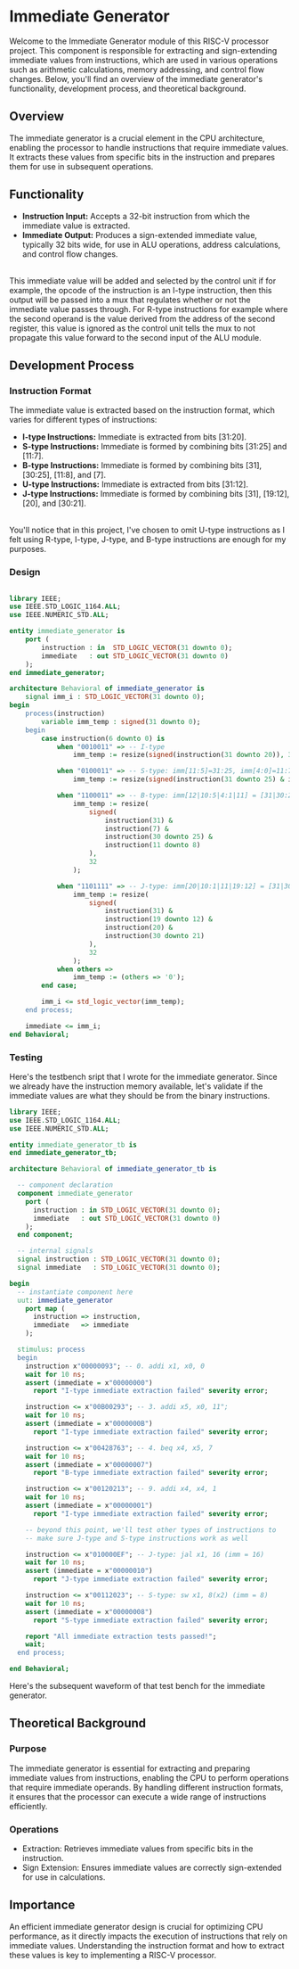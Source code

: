# Immediate Generator

Welcome to the Immediate Generator module of this RISC-V processor project. This component is responsible for extracting and sign-extending immediate values from instructions, which are used in various operations such as arithmetic calculations, memory addressing, and control flow changes. Below, you'll find an overview of the immediate generator's functionality, development process, and theoretical background.

## Overview
The immediate generator is a crucial element in the CPU architecture, enabling the processor to handle instructions that require immediate values. It extracts these values from specific bits in the instruction and prepares them for use in subsequent operations.

## Functionality
- **Instruction Input:** Accepts a 32-bit instruction from which the immediate value is extracted.
- **Immediate Output:** Produces a sign-extended immediate value, typically 32 bits wide, for use in ALU operations, address calculations, and control flow changes.
  
<br/>
This immediate value will be added and selected by the control unit if for example, the opcode of the instruction is an I-type instruction, then this output will be passed into a mux that regulates whether or not the immediate value passes through. For R-type instructions for example where the second operand is the value derived from the address of the second register, this value is ignored as the control unit tells the mux to not propagate this value forward to the second input of the ALU module.

## Development Process

### Instruction Format
The immediate value is extracted based on the instruction format, which varies for different types of instructions:

- **I-type Instructions:** Immediate is extracted from bits [31:20].
- **S-type Instructions:** Immediate is formed by combining bits [31:25] and [11:7].
- **B-type Instructions:** Immediate is formed by combining bits [31], [30:25], [11:8], and [7].
- **U-type Instructions:** Immediate is extracted from bits [31:12].
- **J-type Instructions:** Immediate is formed by combining bits [31], [19:12], [20], and [30:21].
</br>
You'll notice that in this project, I've chosen to omit U-type instructions as I felt using R-type, I-type, J-type, and B-type instructions are enough for my purposes.

### Design
<div style="max-width: 800px; overflow-x: auto;">
    
```VHDL
library IEEE;
use IEEE.STD_LOGIC_1164.ALL;
use IEEE.NUMERIC_STD.ALL;

entity immediate_generator is
    port (
        instruction : in  STD_LOGIC_VECTOR(31 downto 0);
        immediate   : out STD_LOGIC_VECTOR(31 downto 0)
    );
end immediate_generator;

architecture Behavioral of immediate_generator is
    signal imm_i : STD_LOGIC_VECTOR(31 downto 0);
begin
    process(instruction)
        variable imm_temp : signed(31 downto 0);
    begin
        case instruction(6 downto 0) is
            when "0010011" => -- I-type
                imm_temp := resize(signed(instruction(31 downto 20)), 32);

            when "0100011" => -- S-type: imm[11:5]=31:25, imm[4:0]=11:7
                imm_temp := resize(signed(instruction(31 downto 25) & instruction(11 downto 7)), 32);

            when "1100011" => -- B-type: imm[12|10:5|4:1|11] = [31|30:25|11:8|7]
                imm_temp := resize(
                    signed(
                        instruction(31) & 
                        instruction(7) & 
                        instruction(30 downto 25) & 
                        instruction(11 downto 8)  
                    ),
                    32
                );

            when "1101111" => -- J-type: imm[20|10:1|11|19:12] = [31|30:21|20|19:12]
                imm_temp := resize(
                    signed(
                        instruction(31) & 
                        instruction(19 downto 12) & 
                        instruction(20) & 
                        instruction(30 downto 21)  
                    ),
                    32
                );
            when others =>
                imm_temp := (others => '0');
        end case;

        imm_i <= std_logic_vector(imm_temp);
    end process;

    immediate <= imm_i;
end Behavioral;

```

### Testing

Here's the testbench sript that I wrote for the immediate generator. Since we already have the instruction memory available, let's validate if the immediate values are what they should be from the binary instructions.

```VHDL
library IEEE;
use IEEE.STD_LOGIC_1164.ALL;
use IEEE.NUMERIC_STD.ALL;

entity immediate_generator_tb is
end immediate_generator_tb;

architecture Behavioral of immediate_generator_tb is

  -- component declaration
  component immediate_generator
    port (
      instruction : in STD_LOGIC_VECTOR(31 downto 0);
      immediate   : out STD_LOGIC_VECTOR(31 downto 0)
    );
  end component;

  -- internal signals
  signal instruction : STD_LOGIC_VECTOR(31 downto 0);
  signal immediate   : STD_LOGIC_VECTOR(31 downto 0);

begin
  -- instantiate component here
  uut: immediate_generator
    port map (
      instruction => instruction,
      immediate   => immediate
    );

  stimulus: process
  begin
    instruction x"00000093"; -- 0. addi x1, x0, 0
    wait for 10 ns;
    assert (immediate = x"00000000")
      report "I-type immediate extraction failed" severity error;

    instruction <= x"00B00293"; -- 3. addi x5, x0, 11";
    wait for 10 ns;
    assert (immediate = x"0000000B")
      report "I-type immediate extraction failed" severity error;

    instruction <= x"00428763"; -- 4. beq x4, x5, 7
    wait for 10 ns;
    assert (immediate = x"00000007")
      report "B-type immediate extraction failed" severity error;

    instruction <= x"00120213"; -- 9. addi x4, x4, 1
    wait for 10 ns;
    assert (immediate = x"00000001")
      report "I-type immediate extraction failed" severity error;

    -- beyond this point, we'll test other types of instructions to
    -- make sure J-type and S-type instructions work as well

    instruction <= x"010000EF"; -- J-type: jal x1, 16 (imm = 16) 
    wait for 10 ns;
    assert (immediate = x"00000010")
      report "J-type immediate extraction failed" severity error;

    instruction <= x"00112023"; -- S-type: sw x1, 8(x2) (imm = 8)
    wait for 10 ns;
    assert (immediate = x"00000008")
      report "S-type immediate extraction failed" severity error;

    report "All immediate extraction tests passed!";
    wait;
  end process;

end Behavioral;
```

Here's the subsequent waveform of that test bench for the immediate generator.


## Theoretical Background

### Purpose
The immediate generator is essential for extracting and preparing immediate values from instructions, enabling the CPU to perform operations that require immediate operands. By handling different instruction formats, it ensures that the processor can execute a wide range of instructions efficiently.

### Operations
- Extraction: Retrieves immediate values from specific bits in the instruction.
- Sign Extension: Ensures immediate values are correctly sign-extended for use in calculations.

## Importance
An efficient immediate generator design is crucial for optimizing CPU performance, as it directly impacts the execution of instructions that rely on immediate values. Understanding the instruction format and how to extract these values is key to implementing a RISC-V processor.
